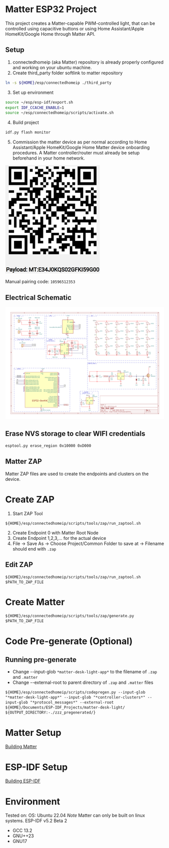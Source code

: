 # Matter ESP32 Project

This project creates a Matter-capable PWM-controlled light, that can be controlled using capacitive buttons or using Home Assistant/Apple HomeKit/Google Home through Matter API.

## Setup
1. connectedhomeip (aka Matter) repository is already properly configured and working on your ubuntu machine.
2. Create third_party folder softlink to matter repository
```bash
ln -s ${HOME}/esp/connectedhomeip ./third_party
```
3. Set up environment
```bash
source ~/esp/esp-idf/export.sh
export IDF_CCACHE_ENABLE=1
source ~/esp/connectedhomeip/scripts/activate.sh
```
4. Build project
```bash
idf.py flash monitor
```
5. Commission the matter device as per normal according to Home Assistant/Apple HomeKit/Google Home Matter device onboarding procedures.
A Matter controller/router must already be setup beforehand in your home network.

<img src='QRcode/Desk-Light-QR-Code.png' width='300'>

Manual pairing code: `10596512353`

## Electrical Schematic

![electrical schematic](schematics/desk-light.png)

## Erase NVS storage to clear WIFI credentials

```bash
esptool.py erase_region 0x10000 0xD000
```

## Matter ZAP

Matter ZAP files are used to create the endpoints and clusters on the device.

# Create ZAP

1. Start ZAP Tool

```
${HOME}/esp/connectedhomeip/scripts/tools/zap/run_zaptool.sh
```

2. Create Endpoint 0 with Matter Root Node
3. Create Endpoint 1,2,3,... for the actual device
4. File -> Save As -> Choose Project/Common Folder to save at -> Filename should end with `.zap`

## Edit ZAP

```
${HOME}/esp/connectedhomeip/scripts/tools/zap/run_zaptool.sh $PATH_TO_ZAP_FILE
```

# Create Matter

```
${HOME}/esp/connectedhomeip/scripts/tools/zap/generate.py $PATH_TO_ZAP_FILE
```

# Code Pre-generate (Optional)

## Running pre-generate

- Change --input-glob `*matter-desk-light-app*` to the filename of `.zap` and `.matter`
- Change --external-root to parent directory of `.zap` and `.matter` files

```
${HOME}/esp/connectedhomeip/scripts/codepregen.py --input-glob "*matter-desk-light-app*" --input-glob "*controller-clusters*" --input-glob "*protocol_messages*" --external-root ${HOME}/Documents/ESP-IDF_Projects/matter-desk-light/ ${OUTPUT_DIRECTORY:-./zzz_pregenerated/}
```

# Matter Setup

[Building Matter](https://project-chip.github.io/connectedhomeip-doc/guides/BUILDING.html)

# ESP-IDF Setup

[Building ESP-IDF](https://docs.espressif.com/projects/esp-idf/en/latest/esp32/get-started/linux-macos-setup.html)

# Environment

Tested on:
OS: Ubuntu 22.04
*Note* Matter can only be built on linux systems.
ESP-IDF v5.2 Beta 2

- GCC 13.2
- GNU++23
- GNU17
